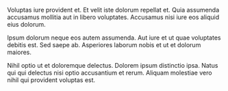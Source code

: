 Voluptas iure provident et. Et velit iste dolorum repellat et. Quia assumenda accusamus mollitia aut in libero voluptates. Accusamus nisi iure eos aliquid eius dolorum.
 Ipsum dolorum neque eos autem assumenda. Aut iure et ut quae voluptates debitis est. Sed saepe ab. Asperiores laborum nobis et ut et dolorum maiores.
 Nihil optio ut et doloremque delectus. Dolorem ipsum distinctio ipsa. Natus qui qui delectus nisi optio accusantium et rerum. Aliquam molestiae vero nihil qui provident voluptas est.